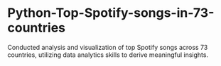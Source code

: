 # Python-Top-Spotify-songs-in-73-countries
Conducted analysis and visualization of top Spotify songs across 73 countries, utilizing data analytics skills to derive meaningful insights.

